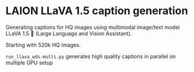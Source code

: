 # LAION LLaVA 1.5 caption generation

Generating captions for HQ images using multimodal image/text model LLaVA 1.5 🌋 (Large Language and Vision Assistant).

Starting with 520k HQ images.

`run_llava_wds-multi.py` generates high quality captions in parallel on multiple GPU setup